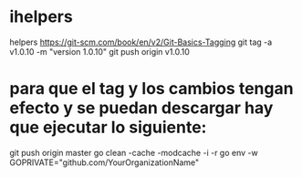 # ihelpers
helpers
https://git-scm.com/book/en/v2/Git-Basics-Tagging
git tag -a v1.0.10 -m "version 1.0.10"
git push origin v1.0.10

# para que el tag y los cambios tengan efecto y se puedan descargar hay que ejecutar lo siguiente:
git push origin master
go clean -cache -modcache -i -r
go env -w GOPRIVATE="github.com/YourOrganizationName"